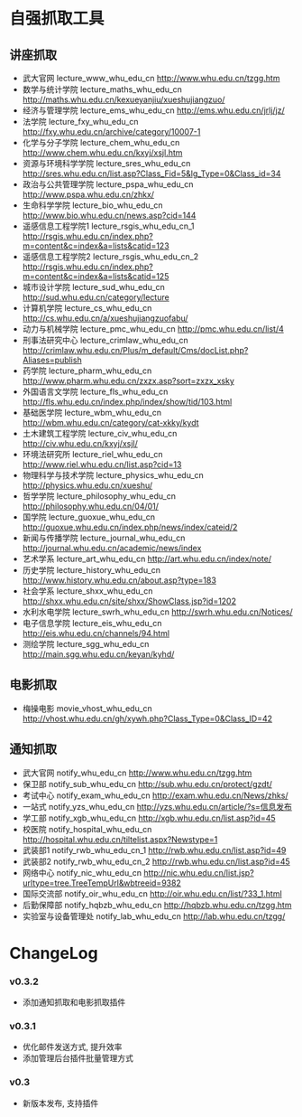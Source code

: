 # 自强抓取工具

## 讲座抓取

* 武大官网 lecture_www_whu_edu_cn http://www.whu.edu.cn/tzgg.htm
* 数学与统计学院 lecture_maths_whu_edu_cn http://maths.whu.edu.cn/kexueyanjiu/xueshujiangzuo/ 
* 经济与管理学院 lecture_ems_whu_edu_cn http://ems.whu.edu.cn/jrlj/jz/ 
* 法学院 lecture_fxy_whu_edu_cn http://fxy.whu.edu.cn/archive/category/10007-1 
* 化学与分子学院 lecture_chem_whu_edu_cn http://www.chem.whu.edu.cn/kxyj/xsjl.htm 
* 资源与环境科学学院 lecture_sres_whu_edu_cn http://sres.whu.edu.cn/list.asp?Class_Fid=5&lg_Type=0&Class_id=34 
* 政治与公共管理学院 lecture_pspa_whu_edu_cn http://www.pspa.whu.edu.cn/zhkx/ 
* 生命科学学院 lecture_bio_whu_edu_cn http://www.bio.whu.edu.cn/news.asp?cid=144 
* 遥感信息工程学院1 lecture_rsgis_whu_edu_cn_1 http://rsgis.whu.edu.cn/index.php?m=content&c=index&a=lists&catid=123 
* 遥感信息工程学院2 lecture_rsgis_whu_edu_cn_2 http://rsgis.whu.edu.cn/index.php?m=content&c=index&a=lists&catid=125 
* 城市设计学院 lecture_sud_whu_edu_cn http://sud.whu.edu.cn/category/lecture 
* 计算机学院 lecture_cs_whu_edu_cn http://cs.whu.edu.cn/a/xueshujiangzuofabu/ 
* 动力与机械学院 lecture_pmc_whu_edu_cn http://pmc.whu.edu.cn/list/4 
* 刑事法研究中心 lecture_crimlaw_whu_edu_cn http://crimlaw.whu.edu.cn/Plus/m_default/Cms/docList.php?Aliases=publish 
* 药学院 lecture_pharm_whu_edu_cn http://www.pharm.whu.edu.cn/zxzx.asp?sort=zxzx_xsky 
* 外国语言文学院 lecture_fls_whu_edu_cn http://fls.whu.edu.cn/index.php/index/show/tid/103.html 
* 基础医学院 lecture_wbm_whu_edu_cn http://wbm.whu.edu.cn/category/cat-xkky/kydt 
* 土木建筑工程学院 lecture_civ_whu_edu_cn http://civ.whu.edu.cn/kxyj/xsjl/ 
* 环境法研究所 lecture_riel_whu_edu_cn http://www.riel.whu.edu.cn/list.asp?cid=13 
* 物理科学与技术学院 lecture_physics_whu_edu_cn http://physics.whu.edu.cn/xueshu/ 
* 哲学学院 lecture_philosophy_whu_edu_cn http://philosophy.whu.edu.cn/04/01/ 
* 国学院 lecture_guoxue_whu_edu_cn http://guoxue.whu.edu.cn/index.php/news/index/cateid/2 
* 新闻与传播学院 lecture_journal_whu_edu_cn http://journal.whu.edu.cn/academic/news/index 
* 艺术学系 lecture_art_whu_edu_cn http://art.whu.edu.cn/index/note/ 
* 历史学院 lecture_history_whu_edu_cn http://www.history.whu.edu.cn/about.asp?type=183 
* 社会学系 lecture_shxx_whu_edu_cn http://shxx.whu.edu.cn/site/shxx/ShowClass.jsp?id=1202 
* 水利水电学院 lecture_swrh_whu_edu_cn http://swrh.whu.edu.cn/Notices/ 
* 电子信息学院 lecture_eis_whu_edu_cn http://eis.whu.edu.cn/channels/94.html 
* 测绘学院 lecture_sgg_whu_edu_cn http://main.sgg.whu.edu.cn/keyan/kyhd/ 

## 电影抓取

* 梅操电影 movie_vhost_whu_edu_cn http://vhost.whu.edu.cn/gh/xywh.php?Class_Type=0&Class_ID=42

## 通知抓取

* 武大官网 notify_whu_edu_cn http://www.whu.edu.cn/tzgg.htm
* 保卫部 notify_sub_whu_edu_cn http://sub.whu.edu.cn/protect/gzdt/
* 考试中心 notify_exam_whu_edu_cn http://exam.whu.edu.cn/News/zhks/
* 一站式 notify_yzs_whu_edu_cn http://yzs.whu.edu.cn/article/?s=信息发布
* 学工部 notify_xgb_whu_edu_cn http://xgb.whu.edu.cn/list.asp?id=45
* 校医院 notify_hospital_whu_edu_cn http://hospital.whu.edu.cn/tiltelist.aspx?Newstype=1
* 武装部1 notify_rwb_whu_edu_cn_1 http://rwb.whu.edu.cn/list.asp?id=49
* 武装部2 notify_rwb_whu_edu_cn_2 http://rwb.whu.edu.cn/list.asp?id=45
* 网络中心 notify_nic_whu_edu_cn http://nic.whu.edu.cn/list.jsp?urltype=tree.TreeTempUrl&wbtreeid=9382
* 国际交流部 notify_oir_whu_edu_cn http://oir.whu.edu.cn/list/?33_1.html
* 后勤保障部 notify_hqbzb_whu_edu_cn http://hqbzb.whu.edu.cn/tzgg.htm
* 实验室与设备管理处 notify_lab_whu_edu_cn http://lab.whu.edu.cn/tzgg/

# ChangeLog

### v0.3.2

* 添加通知抓取和电影抓取插件

### v0.3.1

* 优化邮件发送方式, 提升效率
* 添加管理后台插件批量管理方式

### v0.3

* 新版本发布, 支持插件